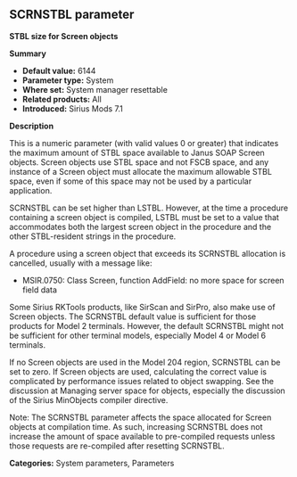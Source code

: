 ## SCRNSTBL parameter

**STBL size for Screen objects**

**Summary**

* **Default value:** 6144
* **Parameter type:** System
* **Where set:** System manager resettable
* **Related products:** All
* **Introduced:** Sirius Mods 7.1

**Description**

This is a numeric parameter (with valid values 0 or greater) that indicates the maximum amount of STBL space available to Janus SOAP Screen objects. Screen objects use STBL space and not FSCB space, and any instance of a Screen object must allocate the maximum allowable STBL space, even if some of this space may not be used by a particular application.

SCRNSTBL can be set higher than LSTBL. However, at the time a procedure containing a screen object is compiled, LSTBL must be set to a value that accommodates both the largest screen object in the procedure and the other STBL-resident strings in the procedure.

A procedure using a screen object that exceeds its SCRNSTBL allocation is cancelled, usually with a message like:

* MSIR.0750: Class Screen, function AddField: no more space for screen field data

Some Sirius RKTools products, like SirScan and SirPro, also make use of Screen objects. The SCRNSTBL default value is sufficient for those products for Model 2 terminals. However, the default SCRNSTBL might not be sufficient for other terminal models, especially Model 4 or Model 6 terminals.

If no Screen objects are used in the Model 204 region, SCRNSTBL can be set to zero. If Screen objects are used, calculating the correct value is complicated by performance issues related to object swapping. See the discussion at Managing server space for objects, especially the discussion of the Sirius MinObjects compiler directive.

Note: The SCRNSTBL parameter affects the space allocated for Screen objects at compilation time. As such, increasing SCRNSTBL does not increase the amount of space available to pre-compiled requests unless those requests are re-compiled after resetting SCRNSTBL.

**Categories:** System parameters, Parameters
